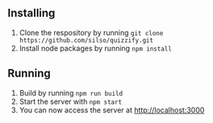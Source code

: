 ## Installing

1. Clone the respository by running `git clone https://github.com/silso/quizzify.git`
2. Install node packages by running `npm install`

## Running

1. Build by running `npm run build`
2. Start the server with `npm start`
3. You can now access the server at [http://localhost:3000](http://localhost:3000)